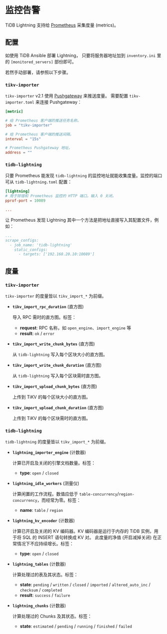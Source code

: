 监控告警
=======

TiDB Lightning 支持给 [Prometheus](https://prometheus.io/) 采集度量 (metrics)。

配置
----

如使用 TiDB Ansible 部署 Lightning，
只要将服务器地址加到 `inventory.ini` 里的 `[monitored_servers]` 部份即可。

若然手动部署，请参照以下步骤。

### `tikv-importer`

`tikv-importer` v2.1 使用 [Pushgateway](https://github.com/prometheus/pushgateway) 来推送度量。
需要配置 `tikv-importer.toml` 来连接 Pushgateway：

```toml
[metric]

# 给 Prometheus 客户端的推送任务名称。
job = "tikv-importer"

# 给 Prometheus 客户端的推送间隔。
interval = "15s"

# Prometheus Pushgateway 地址。
address = ""
```

### `tidb-lightning`

只要 Prometheus 能发现 `tidb-lightning` 的监控地址就能收集度量。监控的端口可从 `tidb-lightning.toml` 配置：

```toml
[lightning]
# 用于除错和 Prometheus 监控的 HTTP 端口。输入 0 关闭。
pprof-port = 10089

...
```

让 Prometheus 发现 Lightning 其中一个方法是把地址直接写入其配置文件，例如：

```yaml
...
scrape_configs:
  - job_name: 'tidb-lightning'
    static_configs:
      - targets: ['192.168.20.10:10089']
```

度量
----

### `tikv-importer`

`tikv-importer` 的度量皆以 `tikv_import_*` 为前缀。

* **`tikv_import_rpc_duration`** (直方图)

    导入 RPC 需时的直方图。标签：

    * **request**: RPC 名称，如 `open_engine`、`import_engine` 等
    * **result**: `ok` / `error`

* **`tikv_import_write_chunk_bytes`** (直方图)

    从 `tidb-lightning` 写入每个区块大小的直方图。

* **`tikv_import_write_chunk_duration`** (直方图)

    从 `tidb-lightning` 写入每个区块需时直方图。

* **`tikv_import_upload_chunk_bytes`** (直方图)

    上传到 TiKV 的每个区块大小的直方图。

* **`tikv_import_upload_chunk_duration`** (直方图)

    上传到 TiKV 的每个区块需时的直方图。

### `tidb-lightning`

`tidb-lightning` 的度量皆以 `tikv_import_*` 为前缀。

* **`lightning_importer_engine`** (计数器)

    计算已开启及关闭的引擎文档数量。标签：

    * **type**: `open` / `closed`

* **`lightning_idle_workers`** (测量仪)

    计算闲置的工作流程。数值应低于 `table-concurrency`/`region-concurrency`，而经常为零。标签：

    * **name**: `table` / `region`

* **`lightning_kv_encoder`** (计数器)

    计算已开启及关闭的 KV 编码器。KV 编码器是运行于内存的 TiDB 实例，用于将 SQL 的 INSERT 语句转换成 KV 对。
    此度量的净值 (开启减掉关闭) 在正常情况下不应持续增长。标签：

    * **type**: `open` / `closed`

* **`lightning_tables`** (计数器)

    计算处理过的表及其状态。标签：

    * **state**: `pending` / `written` / `closed` / `imported` / `altered_auto_inc` / `checksum` / `completed`
    * **result**: `success` / `failure`

* **`lightning_chunks`** (计数器)

    计算处理过的 Chunks 及其状态。标签：

    * **state**: `estimated` / `pending` / `running` / `finished` / `failed`
